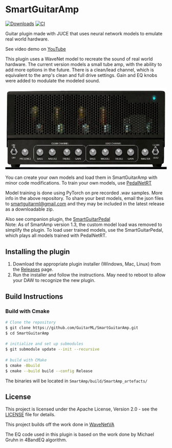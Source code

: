 # SmartGuitarAmp

[![Downloads](https://img.shields.io/github/downloads/GuitarML/SmartGuitarAmp/total)](https://somsubhra.github.io/github-release-stats/?username=GuitarML&repository=SmartGuitarAmp&page=1&per_page=30) [![CI](https://github.com/GuitarML/SmartGuitarAmp/actions/workflows/cmake.yml/badge.svg)](https://github.com/GuitarML/SmartGuitarAmp/actions/workflows/cmake.yml)

Guitar plugin made with JUCE that uses neural network models to emulate real world hardware.

See video demo on [YouTube](https://youtu.be/oIX5y-nyhcY)

This plugin uses a WaveNet model to recreate the sound of real world hardware. The current version
models a small tube amp, with the ability to add more options in the future. There is a clean/lead channel, 
which is equivalent to the amp's clean and full drive settings. Gain and EQ knobs were added to 
modulate the modeled sound.

![app](https://github.com/GuitarML/SmartGuitarAmp/blob/main/resources/amp_pic.jpg)

You can create your own models and load them in SmartGuitarAmp with minor code modifications.
To train your own models, use [PedalNetRT](https://github.com/GuitarML/PedalNetRT)

Model training is done using PyTorch on pre recorded .wav samples. More info in the above repository.
To share your best models, email the json files to smartguitarml@gmail.com and they may be included 
in the latest release as a downloadable zip.

Also see companion plugin, the [SmartGuitarPedal](https://github.com/GuitarML/SmartGuitarPedal)<br>
Note: As of SmartAmp version 1.3, the custom model load was removed to simplify the plugin. To load user
trained models, use the SmartGuitarPedal, which plays all models trained with PedalNetRT.

## Installing the plugin

1. Download the appropriate plugin installer (Windows, Mac, Linux) from the [Releases](https://github.com/GuitarML/SmartGuitarAmp/releases) page.
2. Run the installer and follow the instructions. May need to reboot to allow your DAW to recognize the new plugin.

## Build Instructions

### Build with Cmake

```bash
# Clone the repository
$ git clone https://github.com/GuitarML/SmartGuitarAmp.git
$ cd SmartGuitarAmp

# initialize and set up submodules
$ git submodule update --init --recursive

# build with CMake
$ cmake -Bbuild
$ cmake --build build --config Release
```
The binaries will be located in `SmartAmp/build/SmartAmp_artefacts/`

## License
This project is licensed under the Apache License, Version 2.0 - see the [LICENSE](LICENSE) file for details.

This project builds off the work done in [WaveNetVA](https://github.com/damskaggep/WaveNetVA)

The EQ code used in this plugin is based on the work done by Michael Gruhn in 4BandEQ algorithm.
